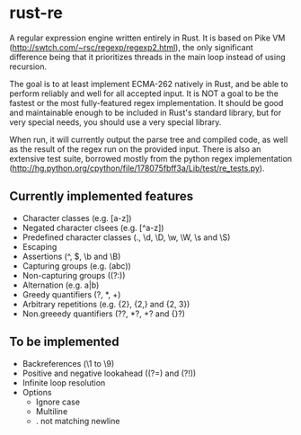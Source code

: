 rust-re
=======

A regular expression engine written entirely in Rust. It is based on Pike VM (http://swtch.com/~rsc/regexp/regexp2.html), the only significant difference being that it prioritizes threads in the main loop instead of using recursion.

The goal is to at least implement ECMA-262 natively in Rust, and be able to perform reliably and well for all accepted input. It is NOT a goal to be the fastest or the most fully-featured regex implementation. It should be good and maintainable enough to be included in Rust's standard library, but for very special needs, you should use a very special library.

When run, it will currently output the parse tree and compiled code, as well as the result of the regex run on the provided input. There is also an extensive test suite, borrowed mostly from the python regex implementation (http://hg.python.org/cpython/file/178075fbff3a/Lib/test/re_tests.py).

Currently implemented features
------------------------------

* Character classes (e.g. [a-z])
* Negated character clsees (e.g. [^a-z])
* Predefined character classes (., \d, \D, \w, \W, \s and \S)
* Escaping
* Assertions (^, $, \b and \B)
* Capturing groups (e.g. (abc))
* Non-capturing groups ((?:))
* Alternation (e.g. a|b)
* Greedy quantifiers (?, *, +)
* Arbitrary repetitions (e.g. {2}, {2,} and {2, 3})
* Non.greeedy quantifiers (??, *?, +? and {}?)

To be implemented
-----------------

* Backreferences (\1 to \9)
* Positive and negative lookahead ((?=) and (?!))
* Infinite loop resolution
* Options
    * Ignore case
    * Multiline
    * . not matching newline